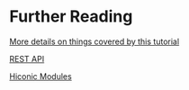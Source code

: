 # Further Reading

[More details on things covered by this tutorial](../details/_extension-details-overview.md)

[REST API](https://documentation.tribefire.com/tribefire.cortex.documentation/api-doc/REST-v2/rest_v2_introduction.html)

[Hiconic Modules](https://documentation.tribefire.com/tribefire.cortex.documentation/concepts-doc/features/tribefire-modules/introduction.html)
